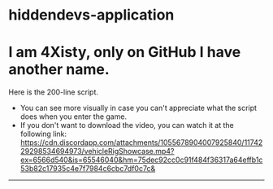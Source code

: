 # hiddendevs-application
# I am 4Xisty, only on GitHub I have another name.
Here is the 200-line script. 
* You can see more visually in case you can't appreciate what the script does when you enter the game. 
* If you don't want to download the video, you can watch it at the following link:
https://cdn.discordapp.com/attachments/1055678904007925840/1174229298534694973/vehicleRigShowcase.mp4?ex=6566d540&is=65546040&hm=75dec92cc0c91f484f36317a64effb1c53b82c17935c4e7f7984c6cbc7df0c7c&
---------------
